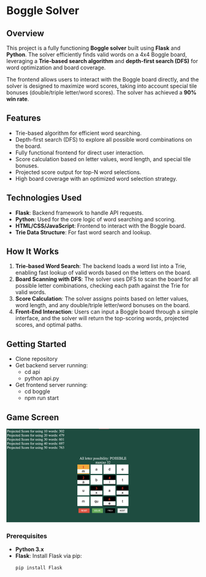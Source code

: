 # Boggle Solver

## Overview
This project is a fully functioning **Boggle solver** built using **Flask** and **Python**. The solver efficiently finds valid words on a 4x4 Boggle board, leveraging a **Trie-based search algorithm** and **depth-first search (DFS)** for word optimization and board coverage.

The frontend allows users to interact with the Boggle board directly, and the solver is designed to maximize word scores, taking into account special tile bonuses (double/triple letter/word scores). The solver has achieved a **90% win rate**.

## Features
- Trie-based algorithm for efficient word searching.
- Depth-first search (DFS) to explore all possible word combinations on the board.
- Fully functional frontend for direct user interaction.
- Score calculation based on letter values, word length, and special tile bonuses.
- Projected score output for top-N word selections.
- High board coverage with an optimized word selection strategy.

## Technologies Used
- **Flask**: Backend framework to handle API requests.
- **Python**: Used for the core logic of word searching and scoring.
- **HTML/CSS/JavaScript**: Frontend to interact with the Boggle board.
- **Trie Data Structure**: For fast word search and lookup.

## How It Works
1. **Trie-based Word Search**: The backend loads a word list into a Trie, enabling fast lookup of valid words based on the letters on the board.
2. **Board Scanning with DFS**: The solver uses DFS to scan the board for all possible letter combinations, checking each path against the Trie for valid words.
3. **Score Calculation**: The solver assigns points based on letter values, word length, and any double/triple letter/word bonuses on the board.
4. **Front-End Interaction**: Users can input a Boggle board through a simple interface, and the solver will return the top-scoring words, projected scores, and optimal paths.

## Getting Started
- Clone repository
- Get backend server running:
  - cd api
  - python api.py
- Get frontend server running:
  - cd boggle
  - npm run start

## Game Screen
![game play](game_screen.png "Solver screen")

### Prerequisites
- **Python 3.x**
- **Flask**: Install Flask via pip:
  ```bash
  pip install Flask
